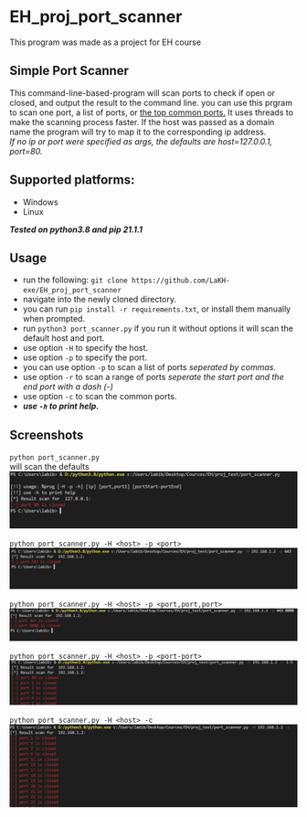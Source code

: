 # EH_proj_port_scanner
This program was made as a project for EH course

## Simple Port Scanner
This command-line-based-program will scan ports to check if open or closed, and output the result to the command line.
you can use this prgram to scan one port, a list of ports, or [the top common ports.](https://web.mit.edu/rhel-doc/4/RH-DOCS/rhel-sg-en-4/ch-ports.html#TB-PORTS-WK)
It uses threads to make the scanning process faster.
If the host was passed as a domain name the program will try to map it to the corresponding ip address.<br>
*If no ip or port were specified as args, the defaults are host=127.0.0.1, port=80.*

## Supported platforms:
- Windows
- Linux<br>  

***Tested on python3.8 and pip 21.1.1***
## Usage


* run the following: `git clone https://github.com/LaKH-exe/EH_proj_port_scanner`
* navigate into the newly cloned directory.
* you can run `pip install -r requirements.txt`, or install them manually when prompted.
* run `python3 port_scanner.py` if you run it without options it will scan the default host and port.
* use option `-H` to specify the host.
* use option `-p` to specify the port.
* you can use option `-p` to scan a list of ports *seperated by commas*.
* use option `-r` to scan a range of ports *seperate the start port and the end port with a dash (-)*
* use option `-c` to scan the common ports.
* ***use `-h` to print help.***

## Screenshots
`python port_scanner.py` <br>
will scan the defaults
![alt text](images/1.jpg)

`python port_scanner.py -H <host> -p <port>` <br>
![alt text](images/2.jpg)

`python port_scanner.py -H <host> -p <port,port,port>` <br>
![alt text](images/3.jpg)

`python port_scanner.py -H <host> -p <port-port>` <br>
![alt text](images/4.jpg)

`python port_scanner.py -H <host> -c` <br>
![alt text](images/5.jpg)
